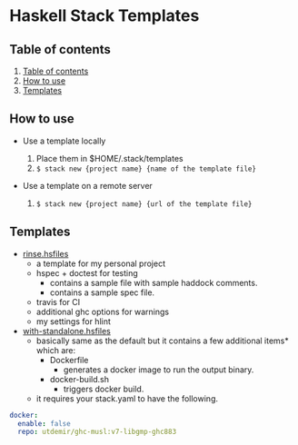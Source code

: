 # Haskell Stack Templates

## Table of contents
  1. [Table of contents](#table-of-contents)
  2. [How to use](#how-to-use)
  3. [Templates](#templates)

## How to use

* Use a template locally
  1. Place them in $HOME/.stack/templates
  2. `$ stack new {project name} {name of the template file}`

* Use a template on a remote server
  1. `$ stack new {project name} {url of the template file}`

## Templates

* [rinse.hsfiles](templates/rinse.hsfiles)
  * a template for my personal project
  * hspec + doctest for testing
    * contains a sample file with sample haddock comments.
    * contains a sample spec file.
  * travis for CI
  * additional ghc options for warnings
  * my settings for hlint
* [with-standalone.hsfiles](templates/with-standalone.hsfiles)
  * basically same as the default but it contains a few additional items* which are:
    * Dockerfile
      * generates a docker image to run the output binary.
    * docker-build.sh
      * triggers docker build.
  * it requires your stack.yaml to have the following.

```yaml
docker:
  enable: false
  repo: utdemir/ghc-musl:v7-libgmp-ghc883
```
